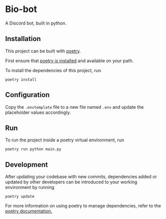 # Bio-bot

A Discord bot, built in python.

## Installation

This project can be built with [poetry](https://python-poetry.org/docs/).

First ensure that [poetry is installed](https://python-poetry.org/docs/#installation) and available on your path.

To install the dependencies of this project, run

```shell
poetry install
```

## Configuration

Copy the `.envtemplate` file to a new file named `.env` and update the placeholder values accordingly.

## Run

To run the project inside a poetry virtual environment, run


```shell
poetry run python main.py
```

## Development

After updating your codebase with new commits, dependencies added or updated by other developers can be introduced to your working environment by 
running

```shell
poetry update
```

For more information on using poetry to manage dependencies, refer to the [poetry documentation.](https://python-poetry.org/docs/basic-usage/#using-your-virtual-environment)